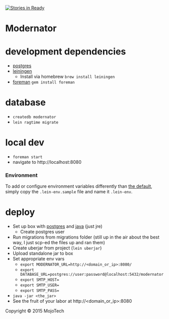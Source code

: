 [![Stories in Ready](https://badge.waffle.io/mojotech/modernator.png?label=ready&title=Ready)](https://waffle.io/mojotech/modernator)
# Modernator

# development dependencies

  * [postgres](http://postgresapp.com/)
  * [leiningen](http://leiningen.org/)
    * Install via homebrew `brew install leiningen`
  * [foreman](https://github.com/ddollar/foreman) `gem install foreman`

# database

  * `createdb modernator`
  * `lein ragtime migrate`

# local dev

  * `foreman start`
  * navigate to http://localhost:8080

### Environment

To add or configure environment variables differently than [the default](src/clj/modernator/config.clj), simply copy the `.lein-env.sample` file and name it `.lein-env`.

# deploy

  * Set up box with [postgres](https://www.digitalocean.com/community/tutorials/how-to-install-and-use-postgresql-on-ubuntu-14-04)
    and [java](https://www.digitalocean.com/community/tutorials/how-to-install-java-on-ubuntu-with-apt-get) (just jre)
    * Create postgres user
  * Run migrations from migrations folder (still up in the air about the best way, I just scp-ed the files up and ran them)
  * Create uberjar from project (`lein uberjar`)
  * Upload standalone jar to box
  * Set appropriate env vars
    * `export MODERNATOR_URL=http://<domain_or_ip>:8080/`
    * `export DATABASE_URL=postgres://user:password@localhost:5432/modernator`
    * `export SMTP_HOST=`
    * `export SMTP_USER=`
    * `export SMTP_PASS=`
  * `java -jar <the_jar>`
  * See the fruit of your labor at http://<domain_or_ip>:8080

Copyright © 2015 MojoTech
